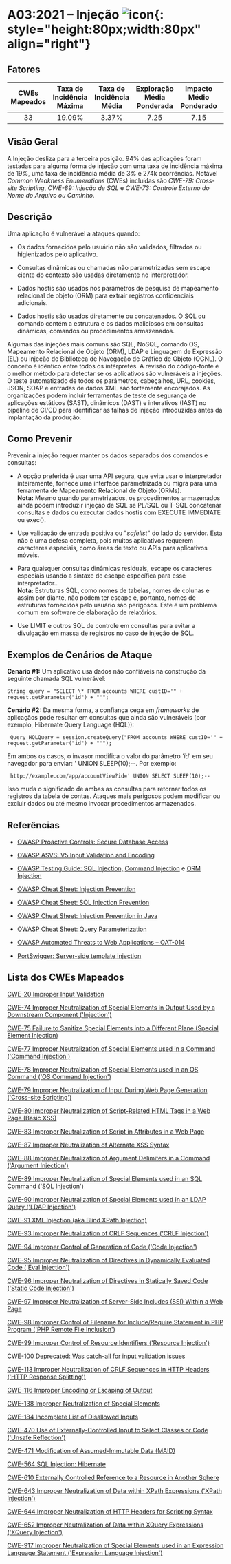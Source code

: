 # A03:2021 – Injeção    ![icon](assets/TOP_10_Icons_Final_Injection.png){: style="height:80px;width:80px" align="right"} 

## Fatores

| CWEs Mapeados | Taxa de Incidência Máxima | Taxa de Incidência Média | Exploração Média Ponderada | Impacto Médio Ponderado | Cobertura Máxima | Cobertura Média | Total de ocorrências | Total de CVEs |
|:-------------:|:-------------------------:|:------------------------:|:--------------------------:|:-----------------------:|:----------------:|:---------------:|:--------------------:|:-------------:|
| 33            | 19.09%                    | 3.37%                    | 7.25                       | 7.15                    | 94.04%           | 47.90%          | 274,228              | 32,078        |

## Visão Geral

A Injeção desliza para a terceira posição. 94% das aplicações foram
testadas para alguma forma de injeção com uma taxa de incidência
máxima de 19%, uma taxa de incidência média de 3% e 274k ocorrências.
Notável _Common Weakness Enumerations_ (CWEs) incluídas são
*CWE-79: Cross-site Scripting*, *CWE-89: Injeção de SQL* e *CWE-73:
Controle Externo do Nome do Arquivo ou Caminho*.

## Descrição 

Uma aplicação é vulnerável a ataques quando:

- Os dados fornecidos pelo usuário não são validados, filtrados
    ou higienizados pelo aplicativo.

- Consultas dinâmicas ou chamadas não parametrizadas sem escape
    ciente do contexto são usadas diretamente no interpretador.

- Dados hostis são usados nos parâmetros de pesquisa de mapeamento
    relacional de objeto (ORM) para extrair registros confidenciais
    adicionais.

- Dados hostis são usados diretamente ou concatenados. O SQL ou comando
    contém a estrutura e os dados maliciosos em consultas dinâmicas, comandos
    ou procedimentos armazenados.

Algumas das injeções mais comuns são SQL, NoSQL, comando OS, Mapeamento
Relacional de Objeto (ORM), LDAP e Linguagem de Expressão (EL) ou injeção
de Biblioteca de Navegação de Gráfico de Objeto (OGNL). O conceito é idêntico
entre todos os intérpretes. A revisão do código-fonte é o melhor método para
detectar se os aplicativos são vulneráveis a injeções. O teste automatizado
de todos os parâmetros, cabeçalhos, URL, cookies, JSON, SOAP e entradas
de dados XML são fortemente encorajados. As organizações podem incluir
ferramentas de teste de segurança de aplicações estáticos (SAST), dinâmicos (DAST)
e interativos (IAST) no pipeline de CI/CD para identificar as falhas de injeção
introduzidas antes da implantação da produção.

## Como Prevenir

Prevenir a injeção requer manter os dados separados dos comandos e consultas:

- A opção preferida é usar uma API segura, que evita usar o interpretador
    inteiramente, fornece uma interface parametrizada ou migra para uma
    ferramenta de Mapeamento Relacional de Objeto (ORMs).<br/>
    **Nota:** Mesmo quando parametrizados, os procedimentos armazenados
    ainda podem introduzir injeção de SQL se PL/SQL ou T-SQL concatenar
    consultas e dados ou executar dados hostis com EXECUTE IMMEDIATE ou exec().

- Use validação de entrada positiva ou "_safelist_" do lado do servidor. Esta não
    é uma defesa completa, pois muitos aplicativos requerem caracteres especiais,
    como áreas de texto ou APIs para aplicativos móveis.

- Para quaisquer consultas dinâmicas residuais, escape os caracteres especiais
    usando a sintaxe de escape específica para esse interpretador..<br/>
    **Nota:** Estruturas SQL, como nomes de tabelas, nomes de colunas e assim
    por diante, não podem ter escape e, portanto, nomes de estruturas fornecidos
    pelo usuário são perigosos. Este é um problema comum em software de
    elaboração de relatórios.

- Use LIMIT e outros SQL de controle em consultas para evitar a divulgação em
    massa de registros no caso de injeção de SQL.

## Exemplos de Cenários de Ataque

**Cenário #1:** Um aplicativo usa dados não confiáveis na construção
da seguinte chamada SQL vulnerável:
```
String query = "SELECT \* FROM accounts WHERE custID='" + request.getParameter("id") + "'";
```

**Cenário #2:** Da mesma forma, a confiança cega em _frameworks_ de aplicaçãos
pode resultar em consultas que ainda são vulneráveis
(por exemplo, Hibernate Query Language (HQL)):
```
 Query HQLQuery = session.createQuery("FROM accounts WHERE custID='" + request.getParameter("id") + "'");
```

Em ambos os casos, o invasor modifica o valor do parâmetro ‘_id_’ em seu
navegador para enviar: ' UNION SLEEP(10);--. Por exemplo:
```
 http://example.com/app/accountView?id=' UNION SELECT SLEEP(10);--
```

Isso muda o significado de ambas as consultas para retornar todos os registros da
tabela de contas. Ataques mais perigosos podem modificar ou excluir dados ou até
mesmo invocar procedimentos armazenados.

## Referências

-   [OWASP Proactive Controls: Secure Database Access](https://owasp.org/www-project-proactive-controls/v3/en/c3-secure-database)

-   [OWASP ASVS: V5 Input Validation and Encoding](https://owasp.org/www-project-application-security-verification-standard)

-   [OWASP Testing Guide: SQL Injection,](https://owasp.org/www-project-web-security-testing-guide/latest/4-Web_Application_Security_Testing/07-Input_Validation_Testing/05-Testing_for_SQL_Injection) [Command Injection](https://owasp.org/www-project-web-security-testing-guide/latest/4-Web_Application_Security_Testing/07-Input_Validation_Testing/12-Testing_for_Command_Injection)
    e [ORM Injection](https://owasp.org/www-project-web-security-testing-guide/latest/4-Web_Application_Security_Testing/07-Input_Validation_Testing/05.7-Testing_for_ORM_Injection)

-   [OWASP Cheat Sheet: Injection Prevention](https://cheatsheetseries.owasp.org/cheatsheets/Injection_Prevention_Cheat_Sheet.html)

-   [OWASP Cheat Sheet: SQL Injection Prevention](https://cheatsheetseries.owasp.org/cheatsheets/SQL_Injection_Prevention_Cheat_Sheet.html)

-   [OWASP Cheat Sheet: Injection Prevention in Java](https://cheatsheetseries.owasp.org/cheatsheets/Injection_Prevention_Cheat_Sheet_in_Java.html)

-   [OWASP Cheat Sheet: Query Parameterization](https://cheatsheetseries.owasp.org/cheatsheets/Query_Parameterization_Cheat_Sheet.html)

-   [OWASP Automated Threats to Web Applications – OAT-014](https://owasp.org/www-project-automated-threats-to-web-applications/)

-   [PortSwigger: Server-side template injection](https://portswigger.net/kb/issues/00101080_serversidetemplateinjection)

## Lista dos CWEs Mapeados

[CWE-20 Improper Input Validation](https://cwe.mitre.org/data/definitions/20.html)

[CWE-74 Improper Neutralization of Special Elements in Output Used by a
Downstream Component ('Injection')](https://cwe.mitre.org/data/definitions/74.html)

[CWE-75 Failure to Sanitize Special Elements into a Different Plane
(Special Element Injection)](https://cwe.mitre.org/data/definitions/75.html)

[CWE-77 Improper Neutralization of Special Elements used in a Command
('Command Injection')](https://cwe.mitre.org/data/definitions/77.html)

[CWE-78 Improper Neutralization of Special Elements used in an OS Command
('OS Command Injection')](https://cwe.mitre.org/data/definitions/78.html)

[CWE-79 Improper Neutralization of Input During Web Page Generation
('Cross-site Scripting')](https://cwe.mitre.org/data/definitions/79.html)

[CWE-80 Improper Neutralization of Script-Related HTML Tags in a Web Page
(Basic XSS)](https://cwe.mitre.org/data/definitions/80.html)

[CWE-83 Improper Neutralization of Script in Attributes in a Web Page](https://cwe.mitre.org/data/definitions/83.html)

[CWE-87 Improper Neutralization of Alternate XSS Syntax](https://cwe.mitre.org/data/definitions/87.html)

[CWE-88 Improper Neutralization of Argument Delimiters in a Command ('Argument Injection')](https://cwe.mitre.org/data/definitions/88.html)

[CWE-89 Improper Neutralization of Special Elements used in an SQL Command ('SQL Injection')](https://cwe.mitre.org/data/definitions/89.html)

[CWE-90 Improper Neutralization of Special Elements used in an LDAP Query ('LDAP Injection')](https://cwe.mitre.org/data/definitions/90.html)

[CWE-91 XML Injection (aka Blind XPath Injection)](https://cwe.mitre.org/data/definitions/91.html)

[CWE-93 Improper Neutralization of CRLF Sequences ('CRLF Injection')](https://cwe.mitre.org/data/definitions/93.html)

[CWE-94 Improper Control of Generation of Code ('Code Injection')](https://cwe.mitre.org/data/definitions/94.html)

[CWE-95 Improper Neutralization of Directives in Dynamically Evaluated Code ('Eval Injection')](https://cwe.mitre.org/data/definitions/95.html)

[CWE-96 Improper Neutralization of Directives in Statically Saved Code ('Static Code Injection')](https://cwe.mitre.org/data/definitions/96.html)

[CWE-97 Improper Neutralization of Server-Side Includes (SSI) Within a Web Page](https://cwe.mitre.org/data/definitions/97.html)

[CWE-98 Improper Control of Filename for Include/Require Statement in PHP Program ('PHP Remote File Inclusion')](https://cwe.mitre.org/data/definitions/98.html)

[CWE-99 Improper Control of Resource Identifiers ('Resource Injection')](https://cwe.mitre.org/data/definitions/99.html)

[CWE-100 Deprecated: Was catch-all for input validation issues](https://cwe.mitre.org/data/definitions/100.html)

[CWE-113 Improper Neutralization of CRLF Sequences in HTTP Headers ('HTTP Response Splitting')](https://cwe.mitre.org/data/definitions/113.html)

[CWE-116 Improper Encoding or Escaping of Output](https://cwe.mitre.org/data/definitions/116.html)

[CWE-138 Improper Neutralization of Special Elements](https://cwe.mitre.org/data/definitions/138.html)

[CWE-184 Incomplete List of Disallowed Inputs](https://cwe.mitre.org/data/definitions/184.html)

[CWE-470 Use of Externally-Controlled Input to Select Classes or Code ('Unsafe Reflection')](https://cwe.mitre.org/data/definitions/470.html)

[CWE-471 Modification of Assumed-Immutable Data (MAID)](https://cwe.mitre.org/data/definitions/471.html)

[CWE-564 SQL Injection: Hibernate](https://cwe.mitre.org/data/definitions/564.html)

[CWE-610 Externally Controlled Reference to a Resource in Another Sphere](https://cwe.mitre.org/data/definitions/610.html)

[CWE-643 Improper Neutralization of Data within XPath Expressions ('XPath Injection')](https://cwe.mitre.org/data/definitions/643.html)

[CWE-644 Improper Neutralization of HTTP Headers for Scripting Syntax](https://cwe.mitre.org/data/definitions/644.html)

[CWE-652 Improper Neutralization of Data within XQuery Expressions ('XQuery Injection')](https://cwe.mitre.org/data/definitions/652.html)

[CWE-917 Improper Neutralization of Special Elements used in an Expression Language Statement ('Expression Language Injection')](https://cwe.mitre.org/data/definitions/917.html)
